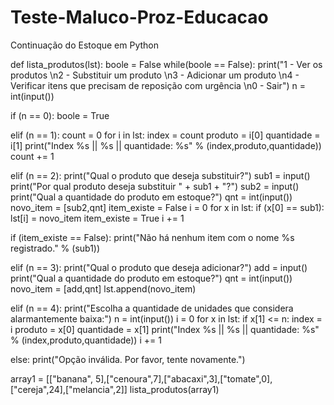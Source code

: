 # Teste-Maluco-Proz-Educacao
Continuação do Estoque em Python

def lista_produtos(lst):
  boole = False
  while(boole == False):
    print("1 - Ver os produtos \n2 - Substituir um produto \n3 - Adicionar um produto \n4 - Verificar itens que precisam de reposição com urgência \n0 - Sair")
    n = int(input())

  if (n == 0):
      boole = True

  elif (n == 1):
      count = 0
      for i in lst:
        index = count
        produto = i[0]
        quantidade = i[1]
        print("Index %s || %s || quantidade: %s" % (index,produto,quantidade))
        count += 1

  elif (n == 2):
      print("Qual o produto que deseja substituir?")
      sub1 = input()
      print("Por qual produto deseja substituir " + sub1 + "?")
      sub2 = input()
      print("Qual a quantidade do produto em estoque?")
      qnt = int(input())
      novo_item = [sub2,qnt]
      item_existe = False
      i = 0
      for x in lst:
        if (x[0] == sub1):
          lst[i] = novo_item
          item_existe = True
        i += 1

  if (item_existe == False):
        print("Não há nenhum item com o nome %s registrado." % (sub1))

  elif (n == 3):
      print("Qual o produto que deseja adicionar?")
      add = input()
      print("Qual a quantidade do produto em estoque?")
      qnt = int(input())
      novo_item = [add,qnt]
      lst.append(novo_item)
    
  elif (n == 4):
      print("Escolha a quantidade de unidades que considera alarmantemente baixa:")
      n = int(input())
      i = 0
      for x in lst:
        if x[1] <= n:
          index = i
          produto = x[0]
          quantidade = x[1]
          print("Index %s || %s || quantidade: %s" % (index,produto,quantidade))
        i += 1

  else:
      print("Opção inválida. Por favor, tente novamente.")

array1 = [["banana", 5],["cenoura",7],["abacaxi",3],["tomate",0],["cereja",24],["melancia",2]]
lista_produtos(array1)
